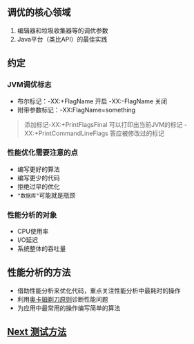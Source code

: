 ## 调优的核心领域
1. 编辑器和垃圾收集器等的调优参数
2. Java平台（类比API）的最佳实践

## 约定
### JVM调优标志
- 布尔标记：-XX:+FlagName 开启 -XX:-FlagName 关闭
- 附带参数标记：-XX:FlagName=something
> 添加标记-XX:+PrintFlagsFinal 可以打印出当前JVM的标记
> -XX:+PrintCommandLineFlags 答应被修改过的标记

### 性能优化需要注意的点
- 编写更好的算法
- 编写更少的代码
- 拒绝过早的优化
- `"数据库"`可能就是瓶颈

### 性能分析的对象
- CPU使用率
- I/O延迟
- 系统整体的吞吐量

## 性能分析的方法
- 借助性能分析来优化代码，重点关注性能分析中最耗时的操作
- 利用[奥卡姆剃刀原则](/appendix/OccamsRazor.md)诊断性能问题
- 为应用中最常用的操作编写简单的算法

## [Next 测试方法](./TestMethod.md)